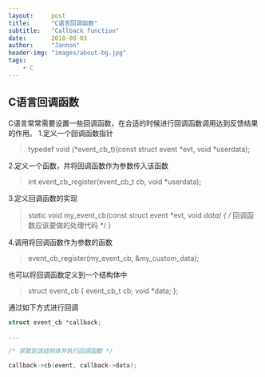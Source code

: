 ```yaml
---
layout:     post
title:      "C语言回调函数"
subtitle:   "Callback function"
date:       2018-08-03
author:     "Jannon"
header-img: "images/about-bg.jpg"
tags:
    - C
---
```


## C语言回调函数
C语言常常需要设置一些回调函数，在合适的时候进行回调函数调用达到反馈结果的作用。
1.定义一个回调函数指针
> typedef void (*event_cb_t)(const struct event *evt, void *userdata);

2.定义一个函数，并将回调函数作为参数传入该函数
> int event_cb_register(event_cb_t cb, void *userdata);

3.定义回调函数的实现
> static void my_event_cb(const struct event *evt, void *data)
> {
>   /* 回调函数应该要做的处理代码 */
> }

4.调用将回调函数作为参数的函数
> event_cb_register(my_event_cb, &my_custom_data);

也可以将回调函数定义到一个结构体中
> struct event_cb {
>     event_cb_t cb;
>     void *data;
> };

通过如下方式进行回调

``` c
struct event_cb *callback;

...

/* 获取到该结构体并执行回调函数 */

callback->cb(event, callback->data);
```
